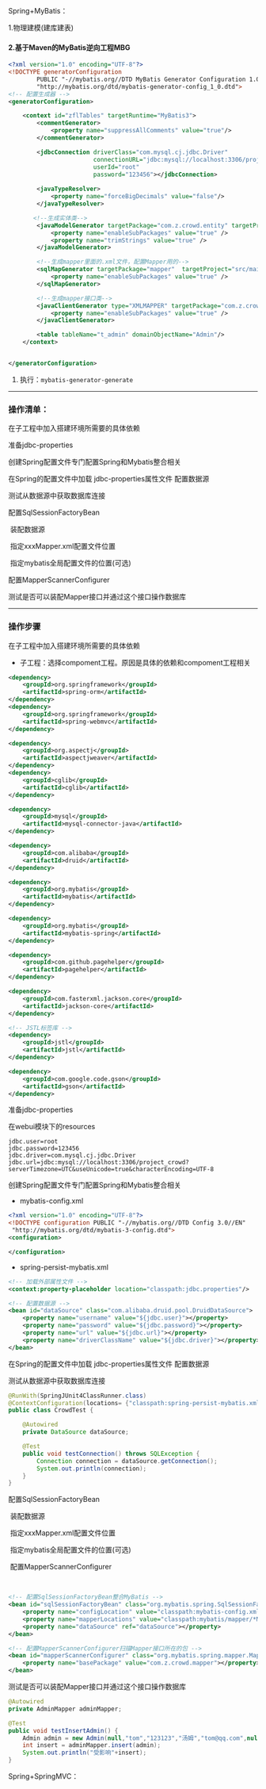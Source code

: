 Spring+MyBatis：

1.物理建模(建库建表)

#### 2.基于Maven的MyBatis逆向工程MBG

```xml
<?xml version="1.0" encoding="UTF-8"?>
<!DOCTYPE generatorConfiguration
        PUBLIC "-//mybatis.org//DTD MyBatis Generator Configuration 1.0//EN"
        "http://mybatis.org/dtd/mybatis-generator-config_1_0.dtd">
<!-- 配置生成器 -->
<generatorConfiguration>

    <context id="zflTables" targetRuntime="MyBatis3">
        <commentGenerator>
            <property name="suppressAllComments" value="true"/>
        </commentGenerator>

        <jdbcConnection driverClass="com.mysql.cj.jdbc.Driver"
                        connectionURL="jdbc:mysql://localhost:3306/project_crowd?serverTimezone=UTC"
                        userId="root"
                        password="123456"></jdbcConnection>
        
        <javaTypeResolver>
            <property name="forceBigDecimals" value="false"/>
        </javaTypeResolver>

       <!--生成实体类-->
        <javaModelGenerator targetPackage="com.z.crowd.entity" targetProject="src/main/java">
            <property name="enableSubPackages" value="true" />
            <property name="trimStrings" value="true" />
        </javaModelGenerator>

        <!--生成mapper里面的.xml文件，配置Mapper用的-->
        <sqlMapGenerator targetPackage="mapper"  targetProject="src/main/resources">
            <property name="enableSubPackages" value="true" />
        </sqlMapGenerator>

        <!--生成mapper接口类-->
        <javaClientGenerator type="XMLMAPPER" targetPackage="com.z.crowd.mapper"  targetProject="src/main/java">
            <property name="enableSubPackages" value="true" />
        </javaClientGenerator>

        <table tableName="t_admin" domainObjectName="Admin"/>
    </context>


</generatorConfiguration>
```

1. 执行：`mybatis-generator-generate`

---



### 操作清单：



在子工程中加入搭建环境所需要的具体依赖

准备jdbc-properties

创建Spring配置文件专门配置Spring和Mybatis整合相关

在Spring的配置文件中加载 jdbc-properties属性文件
配置数据源

测试从数据源中获取数据库连接

配置SqlSessionFactoryBean

​	装配数据源

​	指定xxxMapper.xml配置文件位置

​	指定mybatis全局配置文件的位置(可选)

配置MapperScannerConfigurer

测试是否可以装配Mapper接口并通过这个接口操作数据库

---

### 操作步骤

在子工程中加入搭建环境所需要的具体依赖

* 子工程：选择compoment工程。原因是具体的依赖和compoment工程相关

```xml
<dependency>
    <groupId>org.springframework</groupId>
    <artifactId>spring-orm</artifactId>
</dependency>
<dependency>
    <groupId>org.springframework</groupId>
    <artifactId>spring-webmvc</artifactId>
</dependency>

<dependency>
    <groupId>org.aspectj</groupId>
    <artifactId>aspectjweaver</artifactId>
</dependency>
<dependency>
    <groupId>cglib</groupId>
    <artifactId>cglib</artifactId>
</dependency>

<dependency>
    <groupId>mysql</groupId>
    <artifactId>mysql-connector-java</artifactId>
</dependency>

<dependency>
    <groupId>com.alibaba</groupId>
    <artifactId>druid</artifactId>
</dependency>

<dependency>
    <groupId>org.mybatis</groupId>
    <artifactId>mybatis</artifactId>
</dependency>

<dependency>
    <groupId>org.mybatis</groupId>
    <artifactId>mybatis-spring</artifactId>
</dependency>

<dependency>
    <groupId>com.github.pagehelper</groupId>
    <artifactId>pagehelper</artifactId>
</dependency>

<dependency>
    <groupId>com.fasterxml.jackson.core</groupId>
    <artifactId>jackson-core</artifactId>
</dependency>

<!-- JSTL标签库 -->
<dependency>
    <groupId>jstl</groupId>
    <artifactId>jstl</artifactId>
</dependency>

<dependency>
    <groupId>com.google.code.gson</groupId>
    <artifactId>gson</artifactId>
</dependency>

```





准备jdbc-properties

在webui模块下的resources

```properties
jdbc.user=root
jdbc.password=123456
jdbc.driver=com.mysql.cj.jdbc.Driver
jdbc.url=jdbc:mysql://localhost:3306/project_crowd?serverTimezone=UTC&useUnicode=true&characterEncoding=UTF-8
```



创建Spring配置文件专门配置Spring和Mybatis整合相关 

* mybatis-config.xml

```xml
<?xml version="1.0" encoding="UTF-8"?>
<!DOCTYPE configuration PUBLIC "-//mybatis.org//DTD Config 3.0//EN"
 "http://mybatis.org/dtd/mybatis-3-config.dtd">
<configuration>

</configuration>
```



* spring-persist-mybatis.xml

```xml
<!-- 加载外部属性文件 -->
<context:property-placeholder location="classpath:jdbc.properties"/>

<!-- 配置数据源 -->
<bean id="dataSource" class="com.alibaba.druid.pool.DruidDataSource">
    <property name="username" value="${jdbc.user}"></property>
    <property name="password" value="${jdbc.password}"></property>
    <property name="url" value="${jdbc.url}"></property>
    <property name="driverClassName" value="${jdbc.driver}"></property>
</bean>
```



在Spring的配置文件中加载 jdbc-properties属性文件
配置数据源

测试从数据源中获取数据库连接

```java
@RunWith(SpringJUnit4ClassRunner.class)
@ContextConfiguration(locations= {"classpath:spring-persist-mybatis.xml"})
public class CrowdTest {

    @Autowired
    private DataSource dataSource;

    @Test
    public void testConnection() throws SQLException {
        Connection connection = dataSource.getConnection();
        System.out.println(connection);
    }
}
```



配置SqlSessionFactoryBean

​	装配数据源

​	指定xxxMapper.xml配置文件位置

​	指定mybatis全局配置文件的位置(可选)

​	配置MapperScannerConfigurer

​	

```xml
<!-- 配置SqlSessionFactoryBean整合MyBatis -->
<bean id="sqlSessionFactoryBean" class="org.mybatis.spring.SqlSessionFactoryBean">
    <property name="configLocation" value="classpath:mybatis-config.xml"></property>
    <property name="mapperLocations" value="classpath:mybatis/mapper/*Mapper.xml"></property>
    <property name="dataSource" ref="dataSource"></property>
</bean>

<!-- 配置MapperScannerConfigurer扫描Mapper接口所在的包 -->
<bean id="mapperScannerConfigurer" class="org.mybatis.spring.mapper.MapperScannerConfigurer">
    <property name="basePackage" value="com.z.crowd.mapper"></property>
</bean>
```

测试是否可以装配Mapper接口并通过这个接口操作数据库

```java
@Autowired
private AdminMapper adminMapper;

@Test
public void testInsertAdmin() {
    Admin admin = new Admin(null,"tom","123123","汤姆","tom@qq.com",null);
    int insert = adminMapper.insert(admin);
    System.out.println("受影响"+insert);
}
```









Spring+SpringMVC：

